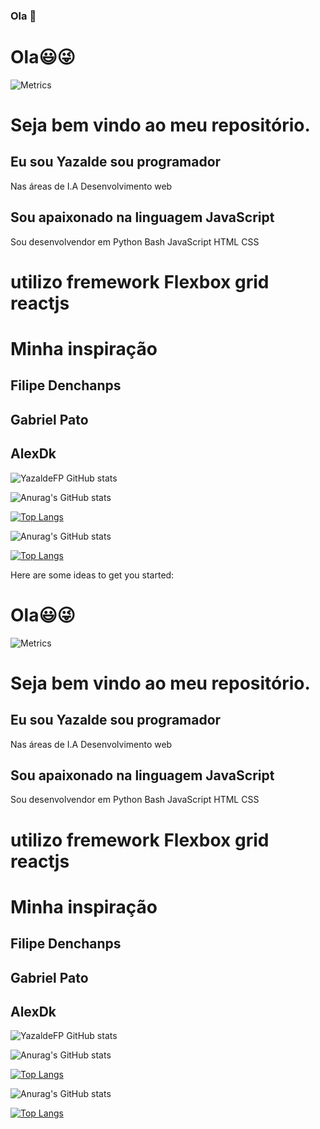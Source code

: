 ### Ola 👋
# Ola😃😜
![Metrics](https://metrics.lecoq.io/yazaldefilimonepinto/?template=classic&activity=1&isocalendar=1&languages=1&posts=1&stars=1&tweets=1&posts.limit=4&posts.source=dev.to&isocalendar.duration=half-year&tweets.limit=2&stars.limit=4&activity.limit=5&activity.days=14&activity.filter=all&config.timezone=America%2FSao_Paulo&config.animated=true)

# Seja bem vindo ao meu repositório.
## Eu sou Yazalde sou programador 
<p>Nas áreas de I.A Desenvolvimento web<p>


## Sou apaixonado na linguagem JavaScript 
Sou desenvolvendor em Python Bash JavaScript HTML CSS 
# utilizo fremework Flexbox grid reactjs
# Minha inspiração
## Filipe Denchanps
## Gabriel Pato
## AlexDk
![YazaldeFP GitHub stats](https://github-readme-stats.vercel.app/api?username=yazaldefilimonepinto&show_icons=true)

![Anurag's GitHub stats](https://github-readme-stats.vercel.app/api?username=yazaldefilimonepinto&show_icons=true&theme=radical)


[![Top Langs](https://github-readme-stats.vercel.app/api/top-langs/?username=YazaldeFP&layout=demo)](https://github.com/YazaldeFP/github-readme-stats)

![Anurag's GitHub stats](https://github-readme-stats.vercel.app/api?username=YazaldeFP&show_icons=true&theme=radical)


[![Top Langs](https://github-readme-stats.vercel.app/api/top-langs/?username=YazaldeFP&layout=compact)](https://github.com/YazaldeFP/github-readme-stats)

Here are some ideas to get you started:

# Ola😃😜
![Metrics](https://metrics.lecoq.io/YazaldeFP?template=classic&activity=1&isocalendar=1&languages=1&posts=1&stars=1&tweets=1&posts.limit=4&posts.source=dev.to&isocalendar.duration=half-year&tweets.limit=2&stars.limit=4&activity.limit=5&activity.days=14&activity.filter=all&config.timezone=America%2FSao_Paulo&config.animated=true)

# Seja bem vindo ao meu repositório.
## Eu sou Yazalde sou programador 
<p>Nas áreas de I.A Desenvolvimento web<p>


## Sou apaixonado na linguagem JavaScript 
Sou desenvolvendor em Python Bash JavaScript HTML CSS 
# utilizo fremework Flexbox grid reactjs
# Minha inspiração
## Filipe Denchanps
## Gabriel Pato
## AlexDk
![YazaldeFP GitHub stats](https://github-readme-stats.vercel.app/api?username=YazaldeFP&show_icons=true)

![Anurag's GitHub stats](https://github-readme-stats.vercel.app/api?username=YazaldeFP&show_icons=true&theme=radical)


[![Top Langs](https://github-readme-stats.vercel.app/api/top-langs/?username=YazaldeFP&layout=demo)](https://github.com/YazaldeFP/github-readme-stats)

![Anurag's GitHub stats](https://github-readme-stats.vercel.app/api?username=YazaldeFP&show_icons=true&theme=radical)


[![Top Langs](https://github-readme-stats.vercel.app/api/top-langs/?username=YazaldeFP&layout=compact)](https://github.com/YazaldeFP/github-readme-stats)
